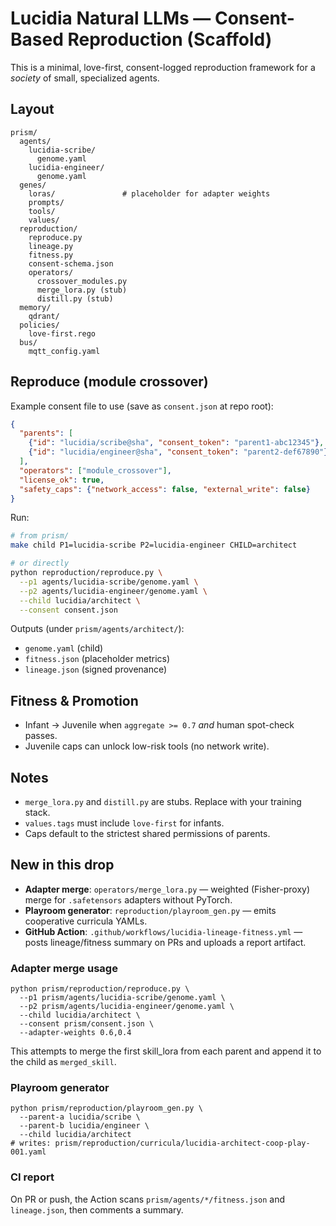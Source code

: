 # Lucidia Natural LLMs — Consent-Based Reproduction (Scaffold)

This is a minimal, love-first, consent-logged reproduction framework for a *society* of small, specialized agents.

## Layout
```
prism/
  agents/
    lucidia-scribe/
      genome.yaml
    lucidia-engineer/
      genome.yaml
  genes/
    loras/               # placeholder for adapter weights
    prompts/
    tools/
    values/
  reproduction/
    reproduce.py
    lineage.py
    fitness.py
    consent-schema.json
    operators/
      crossover_modules.py
      merge_lora.py (stub)
      distill.py (stub)
  memory/
    qdrant/
  policies/
    love-first.rego
  bus/
    mqtt_config.yaml
```

## Reproduce (module crossover)
Example consent file to use (save as `consent.json` at repo root):
```json
{
  "parents": [
    {"id": "lucidia/scribe@sha", "consent_token": "parent1-abc12345"},
    {"id": "lucidia/engineer@sha", "consent_token": "parent2-def67890"}
  ],
  "operators": ["module_crossover"],
  "license_ok": true,
  "safety_caps": {"network_access": false, "external_write": false}
}
```

Run:
```bash
# from prism/
make child P1=lucidia-scribe P2=lucidia-engineer CHILD=architect

# or directly
python reproduction/reproduce.py \
  --p1 agents/lucidia-scribe/genome.yaml \
  --p2 agents/lucidia-engineer/genome.yaml \
  --child lucidia/architect \
  --consent consent.json
```

Outputs (under `prism/agents/architect/`):
- `genome.yaml` (child)
- `fitness.json` (placeholder metrics)
- `lineage.json` (signed provenance)

## Fitness & Promotion
- Infant → Juvenile when `aggregate >= 0.7` *and* human spot-check passes.
- Juvenile caps can unlock low-risk tools (no network write).

## Notes
- `merge_lora.py` and `distill.py` are stubs. Replace with your training stack.
- `values.tags` must include `love-first` for infants.
- Caps default to the strictest shared permissions of parents.

## New in this drop
- **Adapter merge**: `operators/merge_lora.py` — weighted (Fisher-proxy) merge for `.safetensors` adapters without PyTorch.
- **Playroom generator**: `reproduction/playroom_gen.py` — emits cooperative curricula YAMLs.
- **GitHub Action**: `.github/workflows/lucidia-lineage-fitness.yml` — posts lineage/fitness summary on PRs and uploads a report artifact.

### Adapter merge usage
```
python prism/reproduction/reproduce.py \
  --p1 prism/agents/lucidia-scribe/genome.yaml \
  --p2 prism/agents/lucidia-engineer/genome.yaml \
  --child lucidia/architect \
  --consent prism/consent.json \
  --adapter-weights 0.6,0.4
```
This attempts to merge the first skill_lora from each parent and append it to the child as `merged_skill`.

### Playroom generator
```
python prism/reproduction/playroom_gen.py \
  --parent-a lucidia/scribe \
  --parent-b lucidia/engineer \
  --child lucidia/architect
# writes: prism/reproduction/curricula/lucidia-architect-coop-play-001.yaml
```

### CI report
On PR or push, the Action scans `prism/agents/*/fitness.json` and `lineage.json`, then comments a summary.
